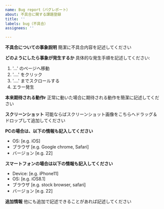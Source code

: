 ```yaml
---
name: Bug report（バグレポート）
about: 不具合に関する課題登録
title: ''
labels: bug（不具合）
assignees: ''

---
```


**不具合についての事象説明**
簡潔に不具合内容を記述してください

**どのようにしたら事象が発生するか**
具体的な発生手順を記述してください:
1. '...' のページへ移動
2. '....' をクリック
3. '....' までスクロールする
4. エラー発生

**本来期待される動作r**
正常に動いた場合に期待される動作を簡潔に記述してください

**スクリーンショット**
可能ならばスクリーンショット画像をこちらへドラッグ＆ドロップして追加してください

**PCの場合は、以下の情報も記入してください**
 - OS: [e.g. iOS]
 - ブラウザ [e.g. Google chrome, Safari]
 - バージョン [e.g. 22]

**スマートフォンの場合は以下の情報も記入してください**
 - Device: [e.g. iPhone11]
 - OS: [e.g. iOS8.1]
 - ブラウザ [e.g. stock browser, safari]
 - バージョン [e.g. 22]

**追加情報**
他にも追加で記述できることがあれば記述してください
